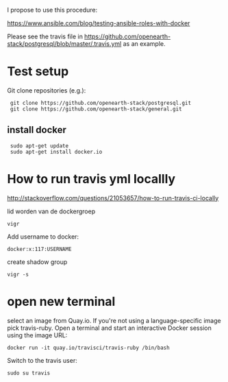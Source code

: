 I propose to use this procedure:

https://www.ansible.com/blog/testing-ansible-roles-with-docker

Please see the travis file in https://github.com/openearth-stack/postgresql/blob/master/.travis.yml as an example.



# Test setup

Git clone repositories (e.g.):
```
 git clone https://github.com/openearth-stack/postgresql.git
 git clone https://github.com/openearth-stack/general.git
```

## install docker
```
 sudo apt-get update
 sudo apt-get install docker.io
```

# How to run travis yml locallly
 http://stackoverflow.com/questions/21053657/how-to-run-travis-ci-locally

lid worden van de dockergroep
```
vigr
```
Add username to docker:
```
docker:x:117:USERNAME
```
create shadow group
```
vigr -s
```
# open new terminal
select an image from Quay.io. If you're not using a language-specific image pick travis-ruby. Open a terminal and start an interactive Docker session using the image URL:
```
docker run -it quay.io/travisci/travis-ruby /bin/bash
```

Switch to the travis user:
```
sudo su travis
```
